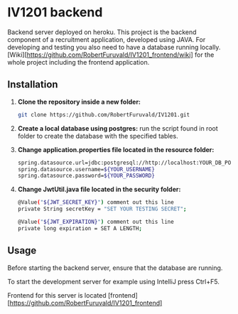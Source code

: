 # IV1201 backend
Backend server deployed on heroku.
This project is the backend component of a recruitment application, developed using JAVA. For developing and testing you also need to have a database running locally.
[Wiki][https://github.com/RobertFuruvald/IV1201_frontend/wiki] for the whole project including the frontend application.
## Installation

1. **Clone the repository inside a new folder:**
    ```bash
    git clone https://github.com/RobertFuruvald/IV1201.git
    ```

2. **Create a  local database using postgres:**
   run the script found in root folder to create the database with the specified tables.

3. **Change application.properties file located in the resource folder:**
    ```bash
    spring.datasource.url=jdbc:postgresql://http://localhost:YOUR_DB_PORT/YOUR_DB_NAME
    spring.datasource.username=${YOUR_USERNAME}
    spring.datasource.password=${YOUR_PASSWORD}
    ```
4. **Change JwtUtil.java file located in the security folder:**
    ```bash
    @Value("${JWT_SECRET_KEY}") comment out this line
    private String secretKey = "SET YOUR TESTING SECRET";

    @Value("${JWT_EXPIRATION}") comment out this line
    private long expiration = SET A LENGTH;
    ```

## Usage

Before starting the backend server, ensure that the database are running.

To start the development server for example using IntelliJ press Ctrl+F5.

Frontend for this server is located [frontend][https://github.com/RobertFuruvald/IV1201_frontend]
